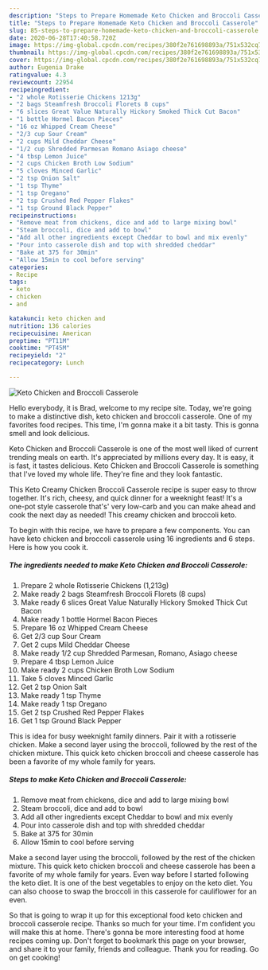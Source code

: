 ```yaml
---
description: "Steps to Prepare Homemade Keto Chicken and Broccoli Casserole"
title: "Steps to Prepare Homemade Keto Chicken and Broccoli Casserole"
slug: 85-steps-to-prepare-homemade-keto-chicken-and-broccoli-casserole
date: 2020-06-28T17:40:58.720Z
image: https://img-global.cpcdn.com/recipes/380f2e761698893a/751x532cq70/keto-chicken-and-broccoli-casserole-recipe-main-photo.jpg
thumbnail: https://img-global.cpcdn.com/recipes/380f2e761698893a/751x532cq70/keto-chicken-and-broccoli-casserole-recipe-main-photo.jpg
cover: https://img-global.cpcdn.com/recipes/380f2e761698893a/751x532cq70/keto-chicken-and-broccoli-casserole-recipe-main-photo.jpg
author: Eugenia Drake
ratingvalue: 4.3
reviewcount: 22954
recipeingredient:
- "2 whole Rotisserie Chickens 1213g"
- "2 bags Steamfresh Broccoli Florets 8 cups"
- "6 slices Great Value Naturally Hickory Smoked Thick Cut Bacon"
- "1 bottle Hormel Bacon Pieces"
- "16 oz Whipped Cream Cheese"
- "2/3 cup Sour Cream"
- "2 cups Mild Cheddar Cheese"
- "1/2 cup Shredded Parmesan Romano Asiago cheese"
- "4 tbsp Lemon Juice"
- "2 cups Chicken Broth Low Sodium"
- "5 cloves Minced Garlic"
- "2 tsp Onion Salt"
- "1 tsp Thyme"
- "1 tsp Oregano"
- "2 tsp Crushed Red Pepper Flakes"
- "1 tsp Ground Black Pepper"
recipeinstructions:
- "Remove meat from chickens, dice and add to large mixing bowl"
- "Steam broccoli, dice and add to bowl"
- "Add all other ingredients except Cheddar to bowl and mix evenly"
- "Pour into casserole dish and top with shredded cheddar"
- "Bake at 375 for 30min"
- "Allow 15min to cool before serving"
categories:
- Recipe
tags:
- keto
- chicken
- and

katakunci: keto chicken and 
nutrition: 136 calories
recipecuisine: American
preptime: "PT11M"
cooktime: "PT45M"
recipeyield: "2"
recipecategory: Lunch

---
```



![Keto Chicken and Broccoli Casserole](https://img-global.cpcdn.com/recipes/380f2e761698893a/751x532cq70/keto-chicken-and-broccoli-casserole-recipe-main-photo.jpg)

Hello everybody, it is Brad, welcome to my recipe site. Today, we're going to make a distinctive dish, keto chicken and broccoli casserole. One of my favorites food recipes. This time, I'm gonna make it a bit tasty. This is gonna smell and look delicious.

Keto Chicken and Broccoli Casserole is one of the most well liked of current trending meals on earth. It's appreciated by millions every day. It is easy, it is fast, it tastes delicious. Keto Chicken and Broccoli Casserole is something that I've loved my whole life. They're fine and they look fantastic.

This Keto Creamy Chicken Broccoli Casserole recipe is super easy to throw together. It&#39;s rich, cheesy, and quick dinner for a weeknight feast! It&#39;s a one-pot style casserole that&#39;s&#39; very low-carb and you can make ahead and cook the next day as needed! This creamy chicken and broccoli keto.


To begin with this recipe, we have to prepare a few components. You can have keto chicken and broccoli casserole using 16 ingredients and 6 steps. Here is how you cook it.

<!--inarticleads1-->

##### The ingredients needed to make Keto Chicken and Broccoli Casserole:

1. Prepare 2 whole Rotisserie Chickens (1,213g)
1. Make ready 2 bags Steamfresh Broccoli Florets (8 cups)
1. Make ready 6 slices Great Value Naturally Hickory Smoked Thick Cut Bacon
1. Make ready 1 bottle Hormel Bacon Pieces
1. Prepare 16 oz Whipped Cream Cheese
1. Get 2/3 cup Sour Cream
1. Get 2 cups Mild Cheddar Cheese
1. Make ready 1/2 cup Shredded Parmesan, Romano, Asiago cheese
1. Prepare 4 tbsp Lemon Juice
1. Make ready 2 cups Chicken Broth Low Sodium
1. Take 5 cloves Minced Garlic
1. Get 2 tsp Onion Salt
1. Make ready 1 tsp Thyme
1. Make ready 1 tsp Oregano
1. Get 2 tsp Crushed Red Pepper Flakes
1. Get 1 tsp Ground Black Pepper


This is idea for busy weeknight family dinners. Pair it with a rotisserie chicken. Make a second layer using the broccoli, followed by the rest of the chicken mixture. This quick keto chicken broccoli and cheese casserole has been a favorite of my whole family for years. 

<!--inarticleads2-->

##### Steps to make Keto Chicken and Broccoli Casserole:

1. Remove meat from chickens, dice and add to large mixing bowl
1. Steam broccoli, dice and add to bowl
1. Add all other ingredients except Cheddar to bowl and mix evenly
1. Pour into casserole dish and top with shredded cheddar
1. Bake at 375 for 30min
1. Allow 15min to cool before serving


Make a second layer using the broccoli, followed by the rest of the chicken mixture. This quick keto chicken broccoli and cheese casserole has been a favorite of my whole family for years. Even way before I started following the keto diet. It is one of the best vegetables to enjoy on the keto diet. You can also choose to swap the broccoli in this casserole for cauliflower for an even. 

So that is going to wrap it up for this exceptional food keto chicken and broccoli casserole recipe. Thanks so much for your time. I'm confident you will make this at home. There's gonna be more interesting food at home recipes coming up. Don't forget to bookmark this page on your browser, and share it to your family, friends and colleague. Thank you for reading. Go on get cooking!
